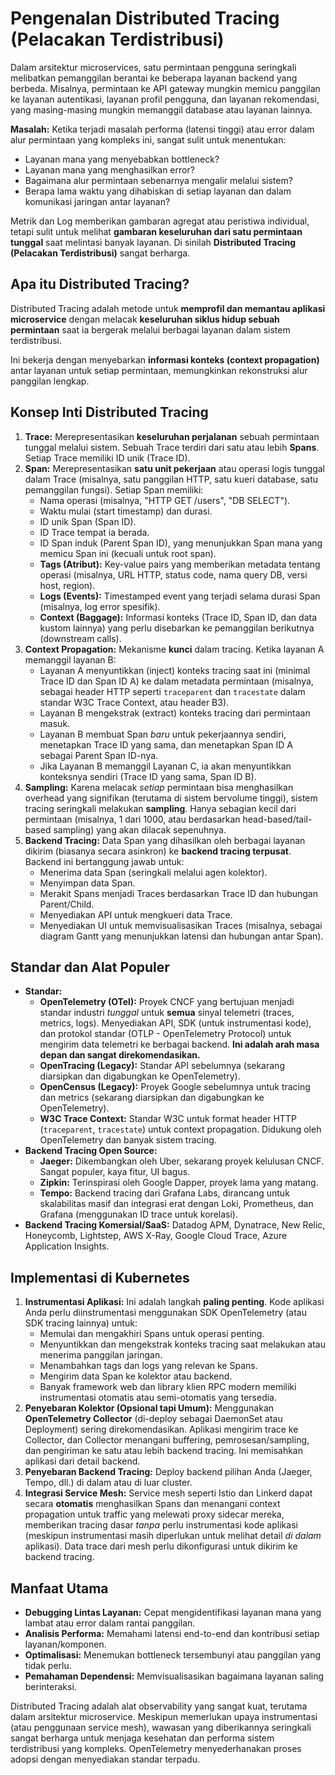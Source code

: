 # Pengenalan Distributed Tracing (Pelacakan Terdistribusi)

Dalam arsitektur microservices, satu permintaan pengguna seringkali melibatkan pemanggilan berantai ke beberapa layanan backend yang berbeda. Misalnya, permintaan ke API gateway mungkin memicu panggilan ke layanan autentikasi, layanan profil pengguna, dan layanan rekomendasi, yang masing-masing mungkin memanggil database atau layanan lainnya.

**Masalah:** Ketika terjadi masalah performa (latensi tinggi) atau error dalam alur permintaan yang kompleks ini, sangat sulit untuk menentukan:

*   Layanan mana yang menyebabkan bottleneck?
*   Layanan mana yang menghasilkan error?
*   Bagaimana alur permintaan sebenarnya mengalir melalui sistem?
*   Berapa lama waktu yang dihabiskan di setiap layanan dan dalam komunikasi jaringan antar layanan?

Metrik dan Log memberikan gambaran agregat atau peristiwa individual, tetapi sulit untuk melihat **gambaran keseluruhan dari satu permintaan tunggal** saat melintasi banyak layanan. Di sinilah **Distributed Tracing (Pelacakan Terdistribusi)** sangat berharga.

## Apa itu Distributed Tracing?

Distributed Tracing adalah metode untuk **memprofil dan memantau aplikasi microservice** dengan melacak **keseluruhan siklus hidup sebuah permintaan** saat ia bergerak melalui berbagai layanan dalam sistem terdistribusi.

Ini bekerja dengan menyebarkan **informasi konteks (context propagation)** antar layanan untuk setiap permintaan, memungkinkan rekonstruksi alur panggilan lengkap.

## Konsep Inti Distributed Tracing

1.  **Trace:** Merepresentasikan **keseluruhan perjalanan** sebuah permintaan tunggal melalui sistem. Sebuah Trace terdiri dari satu atau lebih **Spans**. Setiap Trace memiliki ID unik (Trace ID).
2.  **Span:** Merepresentasikan **satu unit pekerjaan** atau operasi logis tunggal dalam Trace (misalnya, satu panggilan HTTP, satu kueri database, satu pemanggilan fungsi). Setiap Span memiliki:
    *   Nama operasi (misalnya, "HTTP GET /users", "DB SELECT").
    *   Waktu mulai (start timestamp) dan durasi.
    *   ID unik Span (Span ID).
    *   ID Trace tempat ia berada.
    *   ID Span induk (Parent Span ID), yang menunjukkan Span mana yang memicu Span ini (kecuali untuk root span).
    *   **Tags (Atribut):** Key-value pairs yang memberikan metadata tentang operasi (misalnya, URL HTTP, status code, nama query DB, versi host, region).
    *   **Logs (Events):** Timestamped event yang terjadi selama durasi Span (misalnya, log error spesifik).
    *   **Context (Baggage):** Informasi konteks (Trace ID, Span ID, dan data kustom lainnya) yang perlu disebarkan ke pemanggilan berikutnya (downstream calls).
3.  **Context Propagation:** Mekanisme **kunci** dalam tracing. Ketika layanan A memanggil layanan B:
    *   Layanan A menyuntikkan (inject) konteks tracing saat ini (minimal Trace ID dan Span ID A) ke dalam metadata permintaan (misalnya, sebagai header HTTP seperti `traceparent` dan `tracestate` dalam standar W3C Trace Context, atau header B3).
    *   Layanan B mengekstrak (extract) konteks tracing dari permintaan masuk.
    *   Layanan B membuat Span *baru* untuk pekerjaannya sendiri, menetapkan Trace ID yang sama, dan menetapkan Span ID A sebagai Parent Span ID-nya.
    *   Jika Layanan B memanggil Layanan C, ia akan menyuntikkan konteksnya sendiri (Trace ID yang sama, Span ID B).
4.  **Sampling:** Karena melacak *setiap* permintaan bisa menghasilkan overhead yang signifikan (terutama di sistem bervolume tinggi), sistem tracing seringkali melakukan **sampling**. Hanya sebagian kecil dari permintaan (misalnya, 1 dari 1000, atau berdasarkan head-based/tail-based sampling) yang akan dilacak sepenuhnya.
5.  **Backend Tracing:** Data Span yang dihasilkan oleh berbagai layanan dikirim (biasanya secara asinkron) ke **backend tracing terpusat**. Backend ini bertanggung jawab untuk:
    *   Menerima data Span (seringkali melalui agen kolektor).
    *   Menyimpan data Span.
    *   Merakit Spans menjadi Traces berdasarkan Trace ID dan hubungan Parent/Child.
    *   Menyediakan API untuk mengkueri data Trace.
    *   Menyediakan UI untuk memvisualisasikan Traces (misalnya, sebagai diagram Gantt yang menunjukkan latensi dan hubungan antar Span).

## Standar dan Alat Populer

*   **Standar:**
    *   **OpenTelemetry (OTel):** Proyek CNCF yang bertujuan menjadi standar industri *tunggal* untuk **semua** sinyal telemetri (traces, metrics, logs). Menyediakan API, SDK (untuk instrumentasi kode), dan protokol standar (OTLP - OpenTelemetry Protocol) untuk mengirim data telemetri ke berbagai backend. **Ini adalah arah masa depan dan sangat direkomendasikan.**
    *   **OpenTracing (Legacy):** Standar API sebelumnya (sekarang diarsipkan dan digabungkan ke OpenTelemetry).
    *   **OpenCensus (Legacy):** Proyek Google sebelumnya untuk tracing dan metrics (sekarang diarsipkan dan digabungkan ke OpenTelemetry).
    *   **W3C Trace Context:** Standar W3C untuk format header HTTP (`traceparent`, `tracestate`) untuk context propagation. Didukung oleh OpenTelemetry dan banyak sistem tracing.
*   **Backend Tracing Open Source:**
    *   **Jaeger:** Dikembangkan oleh Uber, sekarang proyek kelulusan CNCF. Sangat populer, kaya fitur, UI bagus.
    *   **Zipkin:** Terinspirasi oleh Google Dapper, proyek lama yang matang.
    *   **Tempo:** Backend tracing dari Grafana Labs, dirancang untuk skalabilitas masif dan integrasi erat dengan Loki, Prometheus, dan Grafana (menggunakan ID trace untuk korelasi).
*   **Backend Tracing Komersial/SaaS:** Datadog APM, Dynatrace, New Relic, Honeycomb, Lightstep, AWS X-Ray, Google Cloud Trace, Azure Application Insights.

## Implementasi di Kubernetes

1.  **Instrumentasi Aplikasi:** Ini adalah langkah **paling penting**. Kode aplikasi Anda perlu diinstrumentasi menggunakan SDK OpenTelemetry (atau SDK tracing lainnya) untuk:
    *   Memulai dan mengakhiri Spans untuk operasi penting.
    *   Menyuntikkan dan mengekstrak konteks tracing saat melakukan atau menerima panggilan jaringan.
    *   Menambahkan tags dan logs yang relevan ke Spans.
    *   Mengirim data Span ke kolektor atau backend.
    *   Banyak framework web dan library klien RPC modern memiliki instrumentasi otomatis atau semi-otomatis yang tersedia.
2.  **Penyebaran Kolektor (Opsional tapi Umum):** Menggunakan **OpenTelemetry Collector** (di-deploy sebagai DaemonSet atau Deployment) sering direkomendasikan. Aplikasi mengirim trace ke Collector, dan Collector menangani buffering, pemrosesan/sampling, dan pengiriman ke satu atau lebih backend tracing. Ini memisahkan aplikasi dari detail backend.
3.  **Penyebaran Backend Tracing:** Deploy backend pilihan Anda (Jaeger, Tempo, dll.) di dalam atau di luar cluster.
4.  **Integrasi Service Mesh:** Service mesh seperti Istio dan Linkerd dapat secara **otomatis** menghasilkan Spans dan menangani context propagation untuk traffic yang melewati proxy sidecar mereka, memberikan tracing dasar *tanpa* perlu instrumentasi kode aplikasi (meskipun instrumentasi masih diperlukan untuk melihat detail *di dalam* aplikasi). Data trace dari mesh perlu dikonfigurasi untuk dikirim ke backend tracing.

## Manfaat Utama

*   **Debugging Lintas Layanan:** Cepat mengidentifikasi layanan mana yang lambat atau error dalam rantai panggilan.
*   **Analisis Performa:** Memahami latensi end-to-end dan kontribusi setiap layanan/komponen.
*   **Optimalisasi:** Menemukan bottleneck tersembunyi atau panggilan yang tidak perlu.
*   **Pemahaman Dependensi:** Memvisualisasikan bagaimana layanan saling berinteraksi.

Distributed Tracing adalah alat observability yang sangat kuat, terutama dalam arsitektur microservice. Meskipun memerlukan upaya instrumentasi (atau penggunaan service mesh), wawasan yang diberikannya seringkali sangat berharga untuk menjaga kesehatan dan performa sistem terdistribusi yang kompleks. OpenTelemetry menyederhanakan proses adopsi dengan menyediakan standar terpadu.
